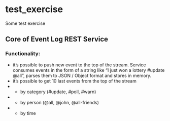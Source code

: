 # test_exercise
Some test exercise
## Core of Event Log REST Service

### Functionality:
- it’s possible to push new event to the top of the stream. Service
consumes events in the form of a string like “I just won a lottery
#update @all”, parses them to JSON / Object format and stores in
memory.
- it’s possible to get 10 last events from the top of the stream
- - by category (#update, #poll, #warn)
- - by person (@all, @john, @all-friends)
- - by time
